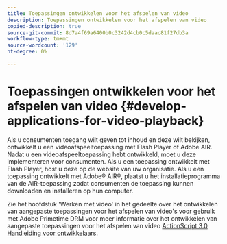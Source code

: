 ```yaml
---
title: Toepassingen ontwikkelen voor het afspelen van video
description: Toepassingen ontwikkelen voor het afspelen van video
copied-description: true
source-git-commit: 8d7a4f69a6400b0c3242d4cb0c5daac81f27db3a
workflow-type: tm+mt
source-wordcount: '129'
ht-degree: 0%

---
```



# Toepassingen ontwikkelen voor het afspelen van video {#develop-applications-for-video-playback}

Als u consumenten toegang wilt geven tot inhoud en deze wilt bekijken, ontwikkelt u een videoafspeeltoepassing met Flash Player of Adobe AIR. Nadat u een videoafspeeltoepassing hebt ontwikkeld, moet u deze implementeren voor consumenten. Als u een toepassing ontwikkelt met Flash Player, host u deze op de website van uw organisatie. Als u een toepassing ontwikkelt met Adobe® AIR®, plaatst u het installatieprogramma van de AIR-toepassing zodat consumenten de toepassing kunnen downloaden en installeren op hun computer.

Zie het hoofdstuk &#39;Werken met video&#39; in het gedeelte over het ontwikkelen van aangepaste toepassingen voor het afspelen van video&#39;s voor gebruik met Adobe Primetime DRM voor meer informatie over het ontwikkelen van aangepaste toepassingen voor het afspelen van video [ActionScript 3.0 Handleiding voor ontwikkelaars](https://help.adobe.com/en_US/as3/dev/WS9936fa0d5984e93b3f4f38ec1272a447844-8000.html).